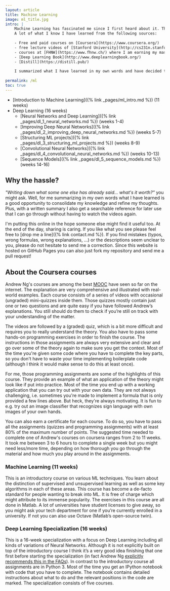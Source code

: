 ```yaml
---
layout: article
title: Machine Learning
image: ml_title.jpg
intro: | 
    Machine Learning has fascinated me since I first heard about it. The idea of being able to teach my computer something without having to explicitly program it is electrifying.
    A lot of what I know I have learned from the following sources:
    
    - Free and paid courses on [Coursera](https://www.coursera.org/)
    - free lecture videos of [Stanford University](http://cs231n.stanford.edu/)
    - courses at [FHNW](https://www.fhnw.ch/) where I am earning my master's degree with a focus on ML
    - [Deep Learning Book](http://www.deeplearningbook.org/)
    - [Distill](https://distill.pub/)
    
    I summarized what I have learned in my own words and have decided to put it online for you to read. I distinguish the following topics (roughly following Andrew Ng's courses on [Machine Learning](https://www.coursera.org/learn/machine-learning)/[Deep Learning](https://www.coursera.org/specializations/deep-learning) on Coursera):
    
permalink: /ml
toc: true
---
```


* [Introduction to Machine Learning]({% link _pages/ml_intro.md %}) (11 weeks)
* Deep Learning (16 weeks)
    * [Neural Networks and Deep Learning]({% link _pages/dl_1_neural_networks.md %}) (weeks 1-4)
    * [Improving Deep Neural Networks]({% link _pages/dl_2_improving_deep_neural_networks.md %}) (weeks 5-7)
    * [Structuring ML projects]({% link _pages/dl_3_structuring_ml_projects.md %}) (weeks 8-9)
    * [Convolutional Neural Networks]({% link _pages/dl_4_convolutional_neural_networks.md %}) (weeks 10-13)
    * [Sequence Models]({% link _pages/dl_5_sequence_models.md %}) (weeks 14-16)

## Why the hassle?

_"Writing down what some one else has already said... what's it worth?"_ you might ask. Well, for me summarizing in my own words what I have learned is a good opportunity to consolidate my knowledge and refine my thoughts. Plus, with a written summary I also get a searchable reference for later use that I can go through without having to watch the videos again. 

I'm putting this online in the hope someone else might find it useful too. At the end of the day, sharing is caring. If you like what you see please feel free to [drop me a line]({% link contact.md %}). If you find mistakes (typos, wrong formulas, wrong explanations, …) or the descriptions seem unclear to you, please do not hesitate to send me a correction. Since this website is hosted on GitHub Pages you can also just fork my repository and send me a pull request!

## About the Coursera courses

Andrew Ng's courses are among the best [MOOC](https://en.wikipedia.org/wiki/Massive_open_online_course) have seen so far on the internet. The explanation are very comprehensive and illustrated with real-world examples. Each course consists of a series of videos with occasional (ungraded) mini-quizzes inside them. Those quizzes mostly contain just one or two questions and are quite easy if you have followed Andrew’s explanations. You still should do them to check if you’re still on track with your understanding of the matter.

The videos are followed by a (graded) quiz, which is a bit more difficult and requires you to really understand the theory. You also have to pass some hands-on programming exercises in order to finish the course. The instructions in those assignments are always very extensive and clear and go over some of the theory again to make sure you get the context. Most of the time you're given some code where you have to complete the key parts, so you don't have to waste your time implementing boilerplate code (although I think it would make sense to do this at least once).

For me, those programming assignments are some of the highlights of this course. They provide an example of what an application of the theory might look like if put into practice. Most of the time you end up with a working application that you can try out with your own data. They are not always challenging, i.e. sometimes you're made to implement a formula that is only provided a few lines above. But heck, they're always motivating. It is fun to e.g. try out an image classifier that recognizes sign language with own images of your own hands.

You can also earn a certificate for each course. To do so, you have to pass all the assignments (quizzes and programming assignments) with at least 80% of the maximum number of points. The suggested time needed to complete one of Andrew's courses on coursera ranges from 2 to 11 weeks. It took me between 3 to 6 hours to complete a single week but you might need less/more time, depending on how thorough you go through the material and how much you play around in the assignments.

### Machine Learning (11 weeks)

This is an introductory course on various ML techniques. You learn about the distinction of supervised and unsupervised learning as well as some key algorithms in each of these areas. This course has become a de-facto standard for people wanting to break into ML. It is free of charge which might attribute to its immense popularity. The exercises in this course are all done in Matlab. A lot of universities have student licenses to give away, so you might ask your tech department for one if you’re currently enrolled in a university. If not you can also use Octave (Matlab’s open-source twin).

### Deep Learning Specialization (16 weeks)

This is a 16-week specialization with a focus on Deep Learning including all kinds of variations of Neural Networks. Although it is not explicitly built on top of the introductory course I think it’s a very good idea finishing that one first before starting the specialization (in fact Andrew Ng [explicitly recommends this in the FAQs](https://www.coursera.org/specializations/deep-learning#faq-list)). In contrast to the introductory course all assignments are in Python 3. Most of the time you get an IPython notebook with code that you have to complete. The notebook contains detailed instructions about what to do and the relevant positions in the code are marked. The specialization consists of five courses.